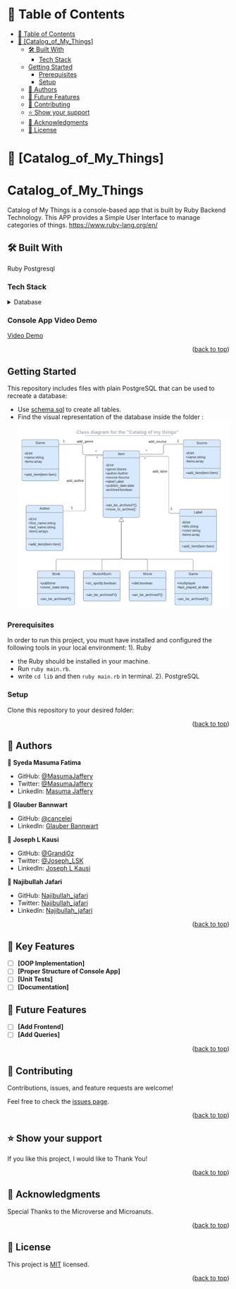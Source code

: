 <!-- TABLE OF CONTENTS -->

# 📗 Table of Contents

- [📗 Table of Contents](#-table-of-contents)
- [📖 \[Catalog_of_My_Things\] ](#-Catalog_of_My_Things-)
  - [🛠 Built With ](#-built-with-)
    - [Tech Stack ](#tech-stack-)
  - [Getting Started](#getting-started)
    - [Prerequisites](#prerequisites)
    - [Setup](#setup)
  - [👥 Authors ](#-authors-)
  - [🔭 Future Features ](#-future-features-)
  - [🤝 Contributing ](#-contributing-)
  - [⭐️ Show your support ](#️-show-your-support-)
  - [🙏 Acknowledgments ](#-acknowledgments-)
  - [📝 License ](#-license-)

<!-- PROJECT DESCRIPTION -->

# 📖 [Catalog_of_My_Things] <a name="about-project"></a>

# Catalog_of_My_Things
Catalog of My Things is a console-based app that is built by Ruby Backend Technology.  This APP provides a Simple User Interface to manage categories of things.
https://www.ruby-lang.org/en/

## 🛠 Built With <a name="built-with"></a>
Ruby
Postgresql

### Tech Stack <a name="tech-stack"></a>

<details>
<summary>Database</summary>
  <ul>
    <li><a href="https://www.ruby-lang.org/en/">Ruby</a></li>
    <li><a href="https://www.postgresql.org/">PostgreSQL</a></li>
  </ul>
</details>

### Console App Video Demo
<!-- LIVE DEMO -->
<a href="https://drive.google.com/file/d/1Vknsowyh9wa0iq6qLCGLi48so1xK6NFt/view?usp=sharing">Video Demo</a>

<p align="right">(<a href="#readme-top">back to top</a>)</p>

<!-- GETTING STARTED -->

## Getting Started

This repository includes files with plain PostgreSQL that can be used to recreate a database:

- Use [schema.sql](./schema.sql) to create all tables.
- Find the visual representation of the database inside the folder :
   <img src='./lib/sql/catalog_of_my_things.png'/>

<a name="readme-top"></a>

### Prerequisites
In order to run this project, you must have installed and configured the following tools in your local environment:
 1). Ruby
   - the Ruby should be installed in your machine.
   - Run `ruby main.rb`.
   - write `cd lib` and then `ruby main.rb` in terminal.
 2). PostgreSQL


### Setup

Clone this repository to your desired folder:

<!--
Example commands:

```sh
  cd my-folder
  git@github.com:MasumaJaffery/Catalog_of_My_Things.git
```
--->


<p align="right">(<a href="#readme-top">back to top</a>)</p>

<!-- AUTHORS -->

## 👥 Authors <a name="authors"></a>

👤 **Syeda Masuma Fatima**

- GitHub: [@MasumaJaffery](https://github.com/MasumaJaffery)
- Twitter: [@MasumaJaffery](https://twitter.com/MasumaJaffery)
- LinkedIn: [Masuma Jaffery](https://www.linkedin.com/in/masuma-jaffery-797a29256/)
  
👤 **Glauber Bannwart**

- GitHub: [@cancelei](https://github.com/cancelei)
- LinkedIn: [Glauber Bannwart](https://www.linkedin.com/in/gbannwart/)

👤 **Joseph L Kausi**

- GitHub: [@Grandi0z](https://github.com/Grandi0z)
- Twitter: [@Joseph_LSK](https://twitter.com/Joseph_LSK)
- LinkedIn: [Joseph L Kausi](https://www.linkedin.com/in/joskal/)

👤 **Najibullah Jafari**

- GitHub: [Najibullah_jafari](https://github.com/najibullahjafari)
- Twitter: [Najibullah_jafari](https://twitter.com/Najib_Jafari_)
- LinkedIn: [Najibullah_jafari](https://www.linkedin.com/in/najibullahjafari/)

<p align="right">(<a href="#readme-top">back to top</a>)</p>

<!-- KEY FEATURES -->

## 🔭 Key Features <a name="key-features"></a>

- [ ] **[OOP Implementation]**
- [ ] **[Proper Structure of Console App]**
- [ ] **[Unit Tests]**
- [ ] **[Documentation]**

<!-- FUTURE FEATURES -->

## 🔭 Future Features <a name="future-features"></a>

- [ ] **[Add Frontend]**
- [ ] **[Add Queries]**

<p align="right">(<a href="#readme-top">back to top</a>)</p>

<!-- CONTRIBUTING -->

## 🤝 Contributing <a name="contributing"></a>

Contributions, issues, and feature requests are welcome!

Feel free to check the [issues page](../../issues/).

<p align="right">(<a href="#readme-top">back to top</a>)</p>

<!-- SUPPORT -->

## ⭐️ Show your support <a name="support"></a>

If you like this project, I would like to Thank You!

<p align="right">(<a href="#readme-top">back to top</a>)</p>

<!-- ACKNOWLEDGEMENTS -->

## 🙏 Acknowledgments <a name="acknowledgements"></a>

Special Thanks to the Microverse and Microanuts.


<p align="right">(<a href="#readme-top">back to top</a>)</p>

<!-- LICENSE -->

## 📝 License <a name="license"></a>

This project is [MIT](./LICENSE) licensed.

<p align="right">(<a href="#readme-top">back to top</a>)</p>
